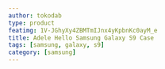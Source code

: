 ```yaml
---
author: tokodab
type: product
featimg: 1V-JGhyXy4ZBMTmIJnx4yKpbnKc0ayM_e
title: Adele Hello Samsung Galaxy S9 Case
tags: [samsung, galaxy, s9]
category: [samsung]
---
```

